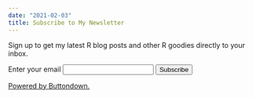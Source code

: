 ```yaml
---
date: "2021-02-03"
title: Subscribe to My Newsletter
---
```


Sign up to get my latest R blog posts and other R goodies directly to your inbox.

<form
  action="https://buttondown.email/api/emails/embed-subscribe/thomasadventure"
  method="post"
  target="popupwindow"
  onsubmit="window.open('https://buttondown.email/thomasadventure', 'popupwindow')"
  class="embeddable-buttondown-form"
>
  <label for="bd-email">Enter your email</label>
  <input type="email" name="email" id="bd-email" />
  <input type="hidden" value="1" name="embed" />
  <input type="submit" value="Subscribe" />
  <p>
    <a href="https://buttondown.email" target="_blank">Powered by Buttondown.</a>
  </p>
</form>
